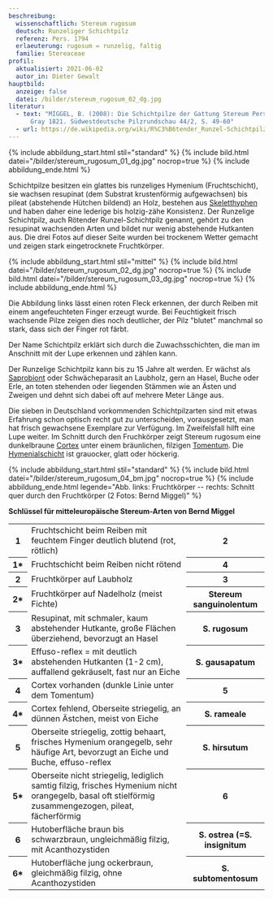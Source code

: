 ```yaml
---
beschreibung:
  wissenschaftlich: Stereum rugosum
  deutsch: Runzeliger Schichtpilz
  referenz: Pers. 1794
  erlaeuterung: rugosum = runzelig, faltig
  familie: Stereaceae
profil:
  aktualisiert: 2021-06-02
  autor_in: Dieter Gewalt
hauptbild:
  anzeige: false
  datei: /bilder/stereum_rugosum_02_dg.jpg
literatur:
  - text: "MIGGEL, B. (2008): Die Schichtpilze der Gattung Stereum Pers. ex S. F.
      Gray 1821. Südwestdeutsche Pilzrundschau 44/2, S. 49-60"
  - url: https://de.wikipedia.org/wiki/R%C3%B6tender_Runzel-Schichtpilz
---
```

{% include abbildung_start.html stil="standard" %}
{% include bild.html datei="/bilder/stereum_rugosum_01_dg.jpg" nocrop=true %}
{% include abbildung_ende.html %}

Schichtpilze besitzen ein glattes bis runzeliges Hymenium (Fruchtschicht), sie wachsen resupinat (dem Substrat krustenförmig aufgewachsen) bis pileat (abstehende Hütchen bildend) an Holz, bestehen aus [Skeletthyphen](Skeletthyphen "Glossar") und haben daher eine lederige bis holzig-zähe Konsistenz. Der Runzelige Schichtpilz, auch Rötender Runzel-Schichtpilz genannt, gehört zu den resupinat wachsenden Arten und bildet nur wenig abstehende Hutkanten aus. Die drei Fotos auf dieser Seite wurden bei trockenem Wetter gemacht und zeigen stark eingetrocknete Fruchtkörper. 

{% include abbildung_start.html stil="mittel" %}
{% include bild.html datei="/bilder/stereum_rugosum_02_dg.jpg" nocrop=true %}
{% include bild.html datei="/bilder/stereum_rugosum_03_dg.jpg" nocrop=true %}
{% include abbildung_ende.html %}

Die Abbildung links lässt einen roten Fleck erkennen, der durch Reiben mit einem angefeuchteten Finger erzeugt wurde. Bei Feuchtigkeit frisch wachsende Pilze zeigen dies noch deutlicher, der Pilz "blutet" manchmal so stark, dass sich der Finger rot färbt.

Der Name Schichtpilz erklärt sich durch die Zuwachsschichten, die man im Anschnitt mit der Lupe erkennen und zählen kann.

Der Runzelige Schichtpilz kann bis zu 15 Jahre alt werden. Er wächst als [Saprobiont](Saprobiont "Glossar") oder Schwächeparasit an Laubholz, gern an Hasel, Buche oder Erle, an toten stehenden oder liegenden Stämmen wie an Ästen und Zweigen und dehnt sich dabei oft auf mehrere Meter Länge aus.  

Die sieben in Deutschland vorkommenden Schichtpilzarten sind mit etwas Erfahrung schon optisch recht gut zu unterscheiden, vorausgesetzt, man hat frisch gewachsene Exemplare zur Verfügung. Im Zweifelsfall hilft eine Lupe weiter. Im Schnitt durch den Fruchkörper zeigt Stereum rugosum eine dunkelbraune [Cortex](Cortex "Glossar") unter einem bräunlichen, filzigen [Tomentum](Tomentum "Glossar"). Die [Hymenialschicht](Hymenium "Glossar") ist grauocker, glatt oder höckerig.

{% include abbildung_start.html stil="standard" %}
{% include bild.html datei="/bilder/stereum_rugosum_04_bm.jpg" nocrop=true %}
{% include abbildung_ende.html legende="Abb. links: Fruchtkörper -- rechts: Schnitt quer durch den Fruchtkörper (2 Fotos: Bernd Miggel)" %}

**Schlüssel für mitteleuropäische Stereum-Arten von Bernd Miggel**

<div class="table-responsive">
<table class="table">
<tr>
  <th>1</th>
  <td>Fruchtschicht beim Reiben mit feuchtem Finger deutlich blutend (rot, rötlich)</td>
  <th><i class="fas fa-arrow-right"></i> 2</th>
</tr>
<tr>
  <th>1*</th>
  <td>Fruchtschicht beim Reiben nicht rötend</td>
  <th><i class="fas fa-arrow-right"></i> 4</th>
</tr>
<tr>
  <th>2</th>
  <td>Fruchtkörper auf Laubholz</td>
  <th><i class="fas fa-arrow-right"></i> 3</th>
</tr>
<tr>
  <th>2*</th>
  <td>Fruchtkörper auf Nadelholz (meist Fichte)</td>
  <th>Stereum sanguinolentum</th>
</tr>
<tr>
  <th>3</th>
  <td>Resupinat, mit schmaler, kaum abstehender Hutkante, große Flächen überziehend, bevorzugt an Hasel </td>
  <th>S. rugosum</th>
</tr>
<tr>
<th>3*</th>
<td>Effuso-reflex = mit deutlich abstehenden Hutkanten (1-2 cm), auffallend gekräuselt, fast nur an Eiche</td>
<th>S. gausapatum</th>
</tr>
<tr>
<th>4</th>
<td>Cortex vorhanden (dunkle Linie unter dem Tomentum) </td>
<th><i class="fas fa-arrow-right"></i> 5</th>
</tr>
<tr>
<th>4*</th>
<td>Cortex fehlend, Oberseite striegelig, an dünnen Ästchen, meist von Eiche </td>
<th>S. rameale</th>
</tr>
<tr>
<th>5</th>
<td>Oberseite striegelig, zottig behaart, frisches Hymenium orangegelb, sehr häufige Art, bevorzugt an Eiche und Buche, effuso-reflex </td>
<th>S. hirsutum</th>
</tr>
<tr>
<th>5*</th>
<td>Oberseite nicht striegelig, lediglich samtig filzig, frisches Hymenium nicht orangegelb, basal oft stielförmig zusammengezogen, pileat, fächerförmig </td>
<th><i class="fas fa-arrow-right"></i> 6</th>
</tr><tr>
<th>6</th>
<td>Hutoberfläche braun bis schwarzbraun, ungleichmäßig filzig, mit Acanthozystiden </td>
<th>S. ostrea (=S. insignitum</th>
</tr>
<tr>
<th>6*</th>
<td>Hutoberfläche jung ockerbraun, gleichmäßig filzig, ohne Acanthozystiden </td>
<th>S. subtomentosum</th>
</tr><tr>
</tr>
</table>
</div>
